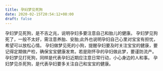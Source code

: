 ```yaml
---
title: 孕妇梦见死狗
date: 2020-02-15T20:54:12+08:00
draft: false
---
```


孕妇梦见死狗，是不吉之兆，说明孕妇多要注意自己和胎儿的健康。
孕妇梦见狗死了，一般不太好，需注意养胎、安胎;此外也说明孕妇自己心里对宝宝有担忧，希望可以放松心情。
孕妇做梦见死的小狗，提醒孕妇要及时关注宝宝的健康，要记得定期做产检，确保宝宝健康发育。若是刚怀孕的孕妇做此梦，要谨防流产。
孕妇梦见打死狗，同样是代表孕妇近期应注意日常行动，小心身边的人和事。
孕妇梦见杀死狗，是代表孕妇要多关注自己和宝宝的健康。